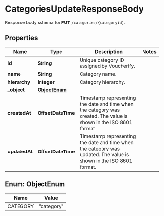 

# CategoriesUpdateResponseBody

Response body schema for **PUT** `/categories/{categoryId}`.

## Properties

| Name | Type | Description | Notes |
|------------ | ------------- | ------------- | -------------|
|**id** | **String** | Unique category ID assigned by Voucherify. |  |
|**name** | **String** | Category name. |  |
|**hierarchy** | **Integer** | Category hierarchy. |  |
|**_object** | [**ObjectEnum**](#ObjectEnum) |  |  |
|**createdAt** | **OffsetDateTime** | Timestamp representing the date and time when the category was created. The value is shown in the ISO 8601 format. |  |
|**updatedAt** | **OffsetDateTime** | Timestamp representing the date and time when the category was updated. The value is shown in the ISO 8601 format. |  |



## Enum: ObjectEnum

| Name | Value |
|---- | -----|
| CATEGORY | &quot;category&quot; |



